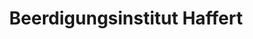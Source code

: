---
title: "Beerdigungsinstitut Haffert"
url: /beckum/beerdigungsinstitut-haffert/
shop: Bestattungen
---